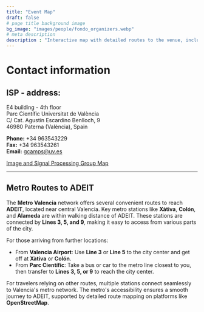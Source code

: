 ```yaml
---
title: "Event Map"
draft: false
# page title background image
bg_image: "images/people/fondo_organizers.webp"
# meta description
description : "Interactive map with detailed routes to the venue, including nearby transport options, parking areas, and walking paths for convenience."
---
```


# Contact information

## ISP - address:

E4 building - 4th floor  
Parc Científic Universitat de València  
C/ Cat. Agustín Escardino Benlloch, 9  
46980 Paterna (València), Spain  

**Phone:** +34 963543229  
**Fax:** +34 963543261  
**Email:** gcamps@uv.es  

[Image and Signal Processing Group Map](https://isp.uv.es/contact/)  

---

## Metro Routes to ADEIT

The **Metro Valencia** network offers several convenient routes to reach **ADEIT**, located near central Valencia. Key metro stations like **Xàtiva**, **Colón**, and **Alameda** are within walking distance of ADEIT. These stations are connected by **Lines 3, 5, and 9**, making it easy to access from various parts of the city.

For those arriving from further locations:
- From **Valencia Airport**: Use **Line 3** or **Line 5** to the city center and get off at **Xàtiva** or **Colón**.
- From **Parc Científic**: Take a bus or car to the metro line closest to you, then transfer to **Lines 3, 5, or 9** to reach the city center.

For travelers relying on other routes, multiple stations connect seamlessly to Valencia's metro network. The metro's accessibility ensures a smooth journey to ADEIT, supported by detailed route mapping on platforms like **OpenStreetMap**.
